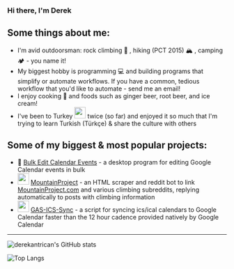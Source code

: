### Hi there, I'm Derek

## Some things about me:

- I'm avid outdoorsman: rock climbing 🧗 , hiking (PCT 2015) 🏔️ , camping 🏕️ - you name it!
- My biggest hobby is programming 💻 and building programs that simplify or automate workflows. If you have a common, tedious workflow that you'd like to automate - send me an email!
- I enjoy cooking 🍳 and foods such as ginger beer, root beer, and ice cream!
- I've been to Turkey <img width="26px" src="https://upload.wikimedia.org/wikipedia/commons/b/b4/Flag_of_Turkey.svg" /> twice (so far) and enjoyed it so much that I'm trying to learn Turkish (Türkçe) & share the culture with others

## Some of my biggest & most popular projects:

- 📅 [Bulk Edit Calendar Events](http://bulkeditcalendarevents.com) - a desktop program for editing Google Calendar events in bulk
- <img width="26px" src="https://icon-icons.com/icons2/1195/PNG/96/1490889653-reddit_82537.png" /> [MountainProject](https://github.com/derekantrican/MountainProject) - an HTML scraper and reddit bot to link [MountainProject.com](https://mountainproject.com) and various climbing subreddits, replying automatically to posts with climbing information
- <img width="26px" src="https://trevorfox.com/wp-content/uploads/2017/01/google-apps-script-1-e1485783800848.png" /> [GAS-ICS-Sync](https://github.com/derekantrican/GAS-ICS-Sync) - a script for syncing ics/ical calendars to Google Calendar faster than the 12 hour cadence provided natively by Google Calendar


---

![derekantrican's GitHub stats](https://github-readme-stats.vercel.app/api?username=derekantrican&count_private=true&show_icons=true&theme=dark)

![Top Langs](https://github-readme-stats.vercel.app/api/top-langs/?username=derekantrican&theme=dark)
